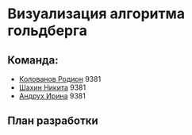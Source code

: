 # Визуализация алгоритма гольдберга

## Команда:

* [Колованов Родион](https://github.com/TheLifes08) 9381
* [Шахин Никита](https://github.com/shakhinn) 9381
* [Андрух Ирина](https://github.com/Irina8888) 9381

## План разработки


